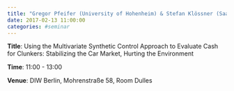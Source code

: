 ```yaml
---
title: "Gregor Pfeifer (University of Hohenheim) & Stefan Klössner (Saarland University)"
date: 2017-02-13 11:00:00
categories: #seminar
---
```


**Title**: Using the Multivariate Synthetic Control Approach to Evaluate Cash for Clunkers: Stabilizing the Car Market, Hurting the Environment  

**Time**: 11:00 - 13:00  

**Venue**: DIW Berlin, Mohrenstraße 58, Room Dulles
